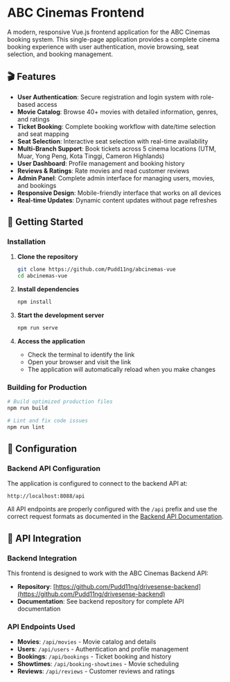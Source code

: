 # ABC Cinemas Frontend

A modern, responsive Vue.js frontend application for the ABC Cinemas booking system. This single-page application provides a complete cinema booking experience with user authentication, movie browsing, seat selection, and booking management.

## 🎬 Features

- **User Authentication**: Secure registration and login system with role-based access
- **Movie Catalog**: Browse 40+ movies with detailed information, genres, and ratings
- **Ticket Booking**: Complete booking workflow with date/time selection and seat mapping
- **Seat Selection**: Interactive seat selection with real-time availability
- **Multi-Branch Support**: Book tickets across 5 cinema locations (UTM, Muar, Yong Peng, Kota Tinggi, Cameron Highlands)
- **User Dashboard**: Profile management and booking history
- **Reviews & Ratings**: Rate movies and read customer reviews
- **Admin Panel**: Complete admin interface for managing users, movies, and bookings
- **Responsive Design**: Mobile-friendly interface that works on all devices
- **Real-time Updates**: Dynamic content updates without page refreshes

## 🚀 Getting Started

### Installation

1. **Clone the repository**
   ```bash
   git clone https://github.com/Pudd11ng/abcinemas-vue
   cd abcinemas-vue
   ```

2. **Install dependencies**
   ```bash
   npm install
   ```

3. **Start the development server**
   ```bash
   npm run serve
   ```

4. **Access the application**
   - Check the terminal to identify the link 
   - Open your browser and visit the link
   - The application will automatically reload when you make changes

### Building for Production

```bash
# Build optimized production files
npm run build

# Lint and fix code issues
npm run lint
```

## 🔧 Configuration

### Backend API Configuration

The application is configured to connect to the backend API at:
```
http://localhost:8088/api
```

All API endpoints are properly configured with the `/api` prefix and use the correct request formats as documented in the [Backend API Documentation](https://github.com/Pudd11ng/drivesense-backend).


## 🔗 API Integration

### Backend Integration

This frontend is designed to work with the ABC Cinemas Backend API:
- **Repository**: [https://github.com/Pudd11ng/drivesense-backend](https://github.com/Pudd11ng/drivesense-backend)
- **Documentation**: See backend repository for complete API documentation

### API Endpoints Used

- **Movies**: `/api/movies` - Movie catalog and details
- **Users**: `/api/users` - Authentication and profile management
- **Bookings**: `/api/bookings` - Ticket booking and history
- **Showtimes**: `/api/booking-showtimes` - Movie scheduling
- **Reviews**: `/api/reviews` - Customer reviews and ratings